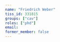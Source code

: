 ```yaml
---
name: "Friedrich Weber"
tiss_id: 331815
groups: ["cav"]
roles: ["phd"]
email:
former_member: false
---
```


<!--
Your custom content goes here.
-->